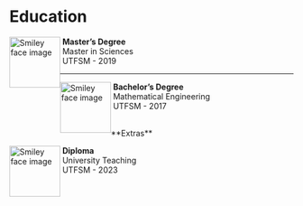 # Education


<p>
  <a href="https://github.com/fralfaro/portfolio/blob/main/docs/files/education/magister.pdf">
    <img src="https://upload.wikimedia.org/wikipedia/commons/4/47/Logo_UTFSM.png" alt="Smiley face image"
      style="float:left; width:90px; height:90px;">
  </a>
  <span style="vertical-align:bottom">
    &nbsp;<strong>Master’s Degree </strong><br>
    &nbsp;Master in Sciences<br>
    &nbsp;UTFSM - 2019
  </span>
</p>

<hr size="30">

<p>
  <a href="https://github.com/fralfaro/portfolio/blob/main/docs/files/education/pregrado.pdf">
    <img src="https://upload.wikimedia.org/wikipedia/commons/4/47/Logo_UTFSM.png" alt="Smiley face image"
      style="float:left; width:90px; height:90px;">
  </a>
  <span style="vertical-align:bottom">
    &nbsp;<strong>Bachelor’s Degree</strong><br>
    &nbsp;Mathematical Engineering<br>
    &nbsp;UTFSM - 2017
  </span>
</p>


<br>
**Extras**

<p>
  <a href="https://github.com/fralfaro/portfolio/blob/main/docs/files/education/magister.pdf">
    <img src="https://upload.wikimedia.org/wikipedia/commons/4/47/Logo_UTFSM.png" alt="Smiley face image"
      style="float:left; width:90px; height:90px;">
  </a>
  <span style="vertical-align:bottom">
    &nbsp;<strong>Diploma </strong><br>
    &nbsp;University Teaching<br>
    &nbsp;UTFSM - 2023
  </span>
</p>


